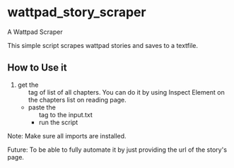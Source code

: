 # wattpad_story_scraper
A Wattpad Scraper

This simple script scrapes wattpad stories and saves to a textfile.

## How to Use it
1. get the <ul> tag of list of all chapters. You can do it by using Inspect Element on the chapters list on reading page.
2. paste the <ul> tag to the input.txt
3. run the script

Note: Make sure all imports are installed.

Future: To be able to fully automate it by just providing the url of the story's page.
